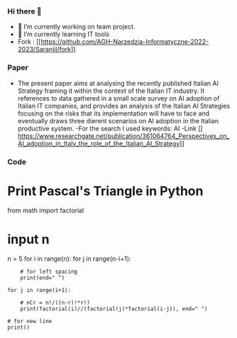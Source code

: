 ### Hi there 👋


- 🔭 I’m currently working on team project.
- 🌱 I’m currently learning IT tools
- Fork : [[https://github.com/AGH-Narzedzia-Informatyczne-2022-2023/Saranjil/fork]] 
### Paper
- The present paper aims at analysing the recently published Italian AI Strategy framing it within the context of the Italian IT industry. It references to data gathered in a small scale survey on AI adoption of Italian IT companies, and provides an analysis of the Italian AI Strategies focusing on the risks that its implementation will have to face and eventually draws three dierent scenarios on AI adoption in the Italian productive system.
-For the search I used keywords: AI
-Link [[ https://www.researchgate.net/publication/361064764_Perspectives_on_AI_adoption_in_Italy_the_role_of_the_Italian_AI_Strategy]]

### Code
# Print Pascal's Triangle in Python
from math import factorial
 
# input n
n = 5
for i in range(n):
    for j in range(n-i+1):
 
        # for left spacing
        print(end=" ")
 
    for j in range(i+1):
 
        # nCr = n!/((n-r)!*r!)
        print(factorial(i)//(factorial(j)*factorial(i-j)), end=" ")
 
    # for new line
    print()
